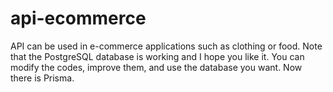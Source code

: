# api-ecommerce
API can be used in e-commerce applications such as clothing or food. Note that the PostgreSQL database is working and I hope you like it. You can modify the codes, improve them, and use the database you want. Now there is Prisma.
